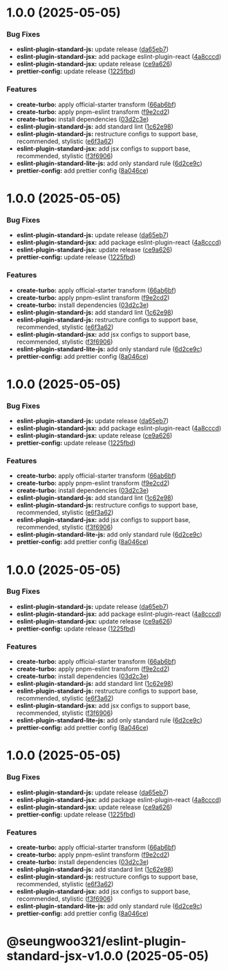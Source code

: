 # 1.0.0 (2025-05-05)


### Bug Fixes

* **eslint-plugin-standard-js:** update release ([da65eb7](https://github.com/Seungwoo321/code-style/commit/da65eb7481db26c6a29d4d7155a89d94b637602e))
* **eslint-plugin-standard-jsx:** add package eslint-plugin-react ([4a8cccd](https://github.com/Seungwoo321/code-style/commit/4a8cccd1720a08e6d8cbe41240abfa11050c0f1c))
* **eslint-plugin-standard-jsx:** update release ([ce9a626](https://github.com/Seungwoo321/code-style/commit/ce9a626ea3d8a1f75f5946beff0f422ca76294dc))
* **prettier-config:** update release ([1225fbd](https://github.com/Seungwoo321/code-style/commit/1225fbdaec78094e2e866d02e206e5cd69e0b98f))


### Features

* **create-turbo:** apply official-starter transform ([66ab6bf](https://github.com/Seungwoo321/code-style/commit/66ab6bf3062b0f9cad57fe3280ecc1ebb1f9257c))
* **create-turbo:** apply pnpm-eslint transform ([f9e2cd2](https://github.com/Seungwoo321/code-style/commit/f9e2cd249f179458de07fd9c27f9737d5474fa67))
* **create-turbo:** install dependencies ([03d2c3e](https://github.com/Seungwoo321/code-style/commit/03d2c3edf0e4b01556814a0ea54d85fbb92d739f))
* **eslint-plugin-standard-js:** add standard lint ([1c62e98](https://github.com/Seungwoo321/code-style/commit/1c62e984193a8cfd9125bb54bcb1358f53fdbaa7))
* **eslint-plugin-standard-js:** restructure configs to support base, recommended, stylistic ([e6f3a62](https://github.com/Seungwoo321/code-style/commit/e6f3a629abd9fa1e028c8696085b23e2b2620dbb))
* **eslint-plugin-standard-jsx:** add jsx configs to support base, recommended, stylistic ([f3f6906](https://github.com/Seungwoo321/code-style/commit/f3f6906c8f1dd7b464b1d837dbd9be945d828844))
* **eslint-plugin-standard-lite-js:** add only standard rule ([6d2ce9c](https://github.com/Seungwoo321/code-style/commit/6d2ce9c2d8f940927aca06b915675032aa57411c))
* **prettier-config:** add prettier config ([8a046ce](https://github.com/Seungwoo321/code-style/commit/8a046ce1d3b899b79c397e29420e64cf2a2ad17f))



# 1.0.0 (2025-05-05)


### Bug Fixes

* **eslint-plugin-standard-js:** update release ([da65eb7](https://github.com/Seungwoo321/code-style/commit/da65eb7481db26c6a29d4d7155a89d94b637602e))
* **eslint-plugin-standard-jsx:** add package eslint-plugin-react ([4a8cccd](https://github.com/Seungwoo321/code-style/commit/4a8cccd1720a08e6d8cbe41240abfa11050c0f1c))
* **eslint-plugin-standard-jsx:** update release ([ce9a626](https://github.com/Seungwoo321/code-style/commit/ce9a626ea3d8a1f75f5946beff0f422ca76294dc))
* **prettier-config:** update release ([1225fbd](https://github.com/Seungwoo321/code-style/commit/1225fbdaec78094e2e866d02e206e5cd69e0b98f))


### Features

* **create-turbo:** apply official-starter transform ([66ab6bf](https://github.com/Seungwoo321/code-style/commit/66ab6bf3062b0f9cad57fe3280ecc1ebb1f9257c))
* **create-turbo:** apply pnpm-eslint transform ([f9e2cd2](https://github.com/Seungwoo321/code-style/commit/f9e2cd249f179458de07fd9c27f9737d5474fa67))
* **create-turbo:** install dependencies ([03d2c3e](https://github.com/Seungwoo321/code-style/commit/03d2c3edf0e4b01556814a0ea54d85fbb92d739f))
* **eslint-plugin-standard-js:** add standard lint ([1c62e98](https://github.com/Seungwoo321/code-style/commit/1c62e984193a8cfd9125bb54bcb1358f53fdbaa7))
* **eslint-plugin-standard-js:** restructure configs to support base, recommended, stylistic ([e6f3a62](https://github.com/Seungwoo321/code-style/commit/e6f3a629abd9fa1e028c8696085b23e2b2620dbb))
* **eslint-plugin-standard-jsx:** add jsx configs to support base, recommended, stylistic ([f3f6906](https://github.com/Seungwoo321/code-style/commit/f3f6906c8f1dd7b464b1d837dbd9be945d828844))
* **eslint-plugin-standard-lite-js:** add only standard rule ([6d2ce9c](https://github.com/Seungwoo321/code-style/commit/6d2ce9c2d8f940927aca06b915675032aa57411c))
* **prettier-config:** add prettier config ([8a046ce](https://github.com/Seungwoo321/code-style/commit/8a046ce1d3b899b79c397e29420e64cf2a2ad17f))



# 1.0.0 (2025-05-05)


### Bug Fixes

* **eslint-plugin-standard-js:** update release ([da65eb7](https://github.com/Seungwoo321/code-style/commit/da65eb7481db26c6a29d4d7155a89d94b637602e))
* **eslint-plugin-standard-jsx:** add package eslint-plugin-react ([4a8cccd](https://github.com/Seungwoo321/code-style/commit/4a8cccd1720a08e6d8cbe41240abfa11050c0f1c))
* **eslint-plugin-standard-jsx:** update release ([ce9a626](https://github.com/Seungwoo321/code-style/commit/ce9a626ea3d8a1f75f5946beff0f422ca76294dc))
* **prettier-config:** update release ([1225fbd](https://github.com/Seungwoo321/code-style/commit/1225fbdaec78094e2e866d02e206e5cd69e0b98f))


### Features

* **create-turbo:** apply official-starter transform ([66ab6bf](https://github.com/Seungwoo321/code-style/commit/66ab6bf3062b0f9cad57fe3280ecc1ebb1f9257c))
* **create-turbo:** apply pnpm-eslint transform ([f9e2cd2](https://github.com/Seungwoo321/code-style/commit/f9e2cd249f179458de07fd9c27f9737d5474fa67))
* **create-turbo:** install dependencies ([03d2c3e](https://github.com/Seungwoo321/code-style/commit/03d2c3edf0e4b01556814a0ea54d85fbb92d739f))
* **eslint-plugin-standard-js:** add standard lint ([1c62e98](https://github.com/Seungwoo321/code-style/commit/1c62e984193a8cfd9125bb54bcb1358f53fdbaa7))
* **eslint-plugin-standard-js:** restructure configs to support base, recommended, stylistic ([e6f3a62](https://github.com/Seungwoo321/code-style/commit/e6f3a629abd9fa1e028c8696085b23e2b2620dbb))
* **eslint-plugin-standard-jsx:** add jsx configs to support base, recommended, stylistic ([f3f6906](https://github.com/Seungwoo321/code-style/commit/f3f6906c8f1dd7b464b1d837dbd9be945d828844))
* **eslint-plugin-standard-lite-js:** add only standard rule ([6d2ce9c](https://github.com/Seungwoo321/code-style/commit/6d2ce9c2d8f940927aca06b915675032aa57411c))
* **prettier-config:** add prettier config ([8a046ce](https://github.com/Seungwoo321/code-style/commit/8a046ce1d3b899b79c397e29420e64cf2a2ad17f))



# 1.0.0 (2025-05-05)


### Bug Fixes

* **eslint-plugin-standard-js:** update release ([da65eb7](https://github.com/Seungwoo321/code-style/commit/da65eb7481db26c6a29d4d7155a89d94b637602e))
* **eslint-plugin-standard-jsx:** add package eslint-plugin-react ([4a8cccd](https://github.com/Seungwoo321/code-style/commit/4a8cccd1720a08e6d8cbe41240abfa11050c0f1c))
* **eslint-plugin-standard-jsx:** update release ([ce9a626](https://github.com/Seungwoo321/code-style/commit/ce9a626ea3d8a1f75f5946beff0f422ca76294dc))
* **prettier-config:** update release ([1225fbd](https://github.com/Seungwoo321/code-style/commit/1225fbdaec78094e2e866d02e206e5cd69e0b98f))


### Features

* **create-turbo:** apply official-starter transform ([66ab6bf](https://github.com/Seungwoo321/code-style/commit/66ab6bf3062b0f9cad57fe3280ecc1ebb1f9257c))
* **create-turbo:** apply pnpm-eslint transform ([f9e2cd2](https://github.com/Seungwoo321/code-style/commit/f9e2cd249f179458de07fd9c27f9737d5474fa67))
* **create-turbo:** install dependencies ([03d2c3e](https://github.com/Seungwoo321/code-style/commit/03d2c3edf0e4b01556814a0ea54d85fbb92d739f))
* **eslint-plugin-standard-js:** add standard lint ([1c62e98](https://github.com/Seungwoo321/code-style/commit/1c62e984193a8cfd9125bb54bcb1358f53fdbaa7))
* **eslint-plugin-standard-js:** restructure configs to support base, recommended, stylistic ([e6f3a62](https://github.com/Seungwoo321/code-style/commit/e6f3a629abd9fa1e028c8696085b23e2b2620dbb))
* **eslint-plugin-standard-jsx:** add jsx configs to support base, recommended, stylistic ([f3f6906](https://github.com/Seungwoo321/code-style/commit/f3f6906c8f1dd7b464b1d837dbd9be945d828844))
* **eslint-plugin-standard-lite-js:** add only standard rule ([6d2ce9c](https://github.com/Seungwoo321/code-style/commit/6d2ce9c2d8f940927aca06b915675032aa57411c))
* **prettier-config:** add prettier config ([8a046ce](https://github.com/Seungwoo321/code-style/commit/8a046ce1d3b899b79c397e29420e64cf2a2ad17f))



# 1.0.0 (2025-05-05)


### Bug Fixes

* **eslint-plugin-standard-js:** update release ([da65eb7](https://github.com/Seungwoo321/code-style/commit/da65eb7481db26c6a29d4d7155a89d94b637602e))
* **eslint-plugin-standard-jsx:** add package eslint-plugin-react ([4a8cccd](https://github.com/Seungwoo321/code-style/commit/4a8cccd1720a08e6d8cbe41240abfa11050c0f1c))
* **eslint-plugin-standard-jsx:** update release ([ce9a626](https://github.com/Seungwoo321/code-style/commit/ce9a626ea3d8a1f75f5946beff0f422ca76294dc))
* **prettier-config:** update release ([1225fbd](https://github.com/Seungwoo321/code-style/commit/1225fbdaec78094e2e866d02e206e5cd69e0b98f))


### Features

* **create-turbo:** apply official-starter transform ([66ab6bf](https://github.com/Seungwoo321/code-style/commit/66ab6bf3062b0f9cad57fe3280ecc1ebb1f9257c))
* **create-turbo:** apply pnpm-eslint transform ([f9e2cd2](https://github.com/Seungwoo321/code-style/commit/f9e2cd249f179458de07fd9c27f9737d5474fa67))
* **create-turbo:** install dependencies ([03d2c3e](https://github.com/Seungwoo321/code-style/commit/03d2c3edf0e4b01556814a0ea54d85fbb92d739f))
* **eslint-plugin-standard-js:** add standard lint ([1c62e98](https://github.com/Seungwoo321/code-style/commit/1c62e984193a8cfd9125bb54bcb1358f53fdbaa7))
* **eslint-plugin-standard-js:** restructure configs to support base, recommended, stylistic ([e6f3a62](https://github.com/Seungwoo321/code-style/commit/e6f3a629abd9fa1e028c8696085b23e2b2620dbb))
* **eslint-plugin-standard-jsx:** add jsx configs to support base, recommended, stylistic ([f3f6906](https://github.com/Seungwoo321/code-style/commit/f3f6906c8f1dd7b464b1d837dbd9be945d828844))
* **eslint-plugin-standard-lite-js:** add only standard rule ([6d2ce9c](https://github.com/Seungwoo321/code-style/commit/6d2ce9c2d8f940927aca06b915675032aa57411c))
* **prettier-config:** add prettier config ([8a046ce](https://github.com/Seungwoo321/code-style/commit/8a046ce1d3b899b79c397e29420e64cf2a2ad17f))



# @seungwoo321/eslint-plugin-standard-jsx-v1.0.0 (2025-05-05)
